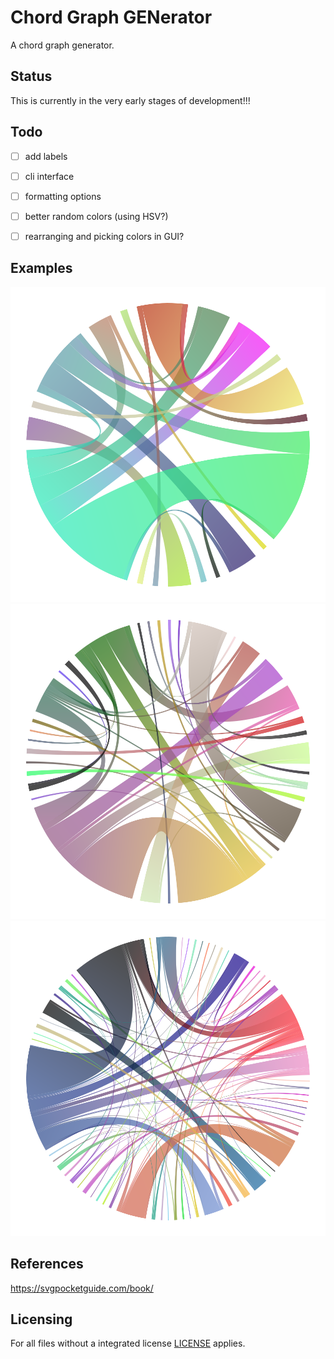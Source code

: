# Chord Graph GENerator
A chord graph generator.

## Status
This is currently in the very early stages of development!!!


## Todo
- [ ] add labels
- [ ] cli interface
- [ ] formatting options
- [ ] better random colors (using HSV?)
- [ ] rearranging and picking colors in GUI?


## Examples
![](./res/1.png)
![](./res/2.png)
![](./res/3.png)

## References
https://svgpocketguide.com/book/

## Licensing
For all files without a integrated license [LICENSE](LICENSE) applies.
